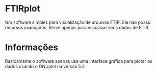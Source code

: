 # FTIRplot
Um software simples para visualização de arquivos FTIR. Ele não possui recursos avançados. Serve apenas para visualizar seus dados de FTIR.

# Informações
Basicamente o software apenas usa uma interface gráfica para plotar os dados usando o GNUplot na versão 5.2
